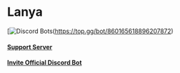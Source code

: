 # Lanya

[![Discord Bots](https://top.gg/api/widget/860165618896207872.svg)(https://top.gg/bot/860165618896207872)

#### [Support Server](https://discord.gg/zvmJzpNRzz)
#### [Invite Official Discord Bot](https://discord.com/api/oauth2/authorize?client_id=860165618896207872&permissions=8&scope=bot%20applications.commands)

